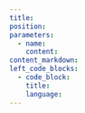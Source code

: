 ```yaml
---
title: 
position:
parameters:
  - name:
    content:
content_markdown:
left_code_blocks:
  - code_block:
    title:
    language:
---
```

